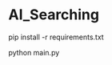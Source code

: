 # AI_Searching

<!-- Please install required libraries (with latest version) before running -->
pip install -r requirements.txt

<!-- The program is executed with the Python 3.12.3 using the following compile line: -->
python main.py
<!-- or python3 main.py -->